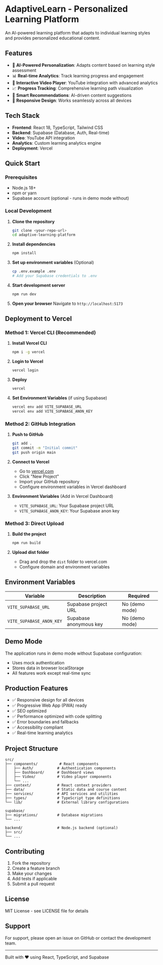 # AdaptiveLearn - Personalized Learning Platform

An AI-powered learning platform that adapts to individual learning styles and provides personalized educational content.

## Features

- 🧠 **AI-Powered Personalization**: Adapts content based on learning style assessment
- 📊 **Real-time Analytics**: Track learning progress and engagement
- 🎥 **Interactive Video Player**: YouTube integration with advanced analytics
- 📈 **Progress Tracking**: Comprehensive learning path visualization
- 🎯 **Smart Recommendations**: AI-driven content suggestions
- 📱 **Responsive Design**: Works seamlessly across all devices

## Tech Stack

- **Frontend**: React 18, TypeScript, Tailwind CSS
- **Backend**: Supabase (Database, Auth, Real-time)
- **Video**: YouTube API integration
- **Analytics**: Custom learning analytics engine
- **Deployment**: Vercel

## Quick Start

### Prerequisites

- Node.js 18+ 
- npm or yarn
- Supabase account (optional - runs in demo mode without)

### Local Development

1. **Clone the repository**
   ```bash
   git clone <your-repo-url>
   cd adaptive-learning-platform
   ```

2. **Install dependencies**
   ```bash
   npm install
   ```

3. **Set up environment variables** (Optional)
   ```bash
   cp .env.example .env
   # Add your Supabase credentials to .env
   ```

4. **Start development server**
   ```bash
   npm run dev
   ```

5. **Open your browser**
   Navigate to `http://localhost:5173`

## Deployment to Vercel

### Method 1: Vercel CLI (Recommended)

1. **Install Vercel CLI**
   ```bash
   npm i -g vercel
   ```

2. **Login to Vercel**
   ```bash
   vercel login
   ```

3. **Deploy**
   ```bash
   vercel
   ```

4. **Set Environment Variables** (if using Supabase)
   ```bash
   vercel env add VITE_SUPABASE_URL
   vercel env add VITE_SUPABASE_ANON_KEY
   ```

### Method 2: GitHub Integration

1. **Push to GitHub**
   ```bash
   git add .
   git commit -m "Initial commit"
   git push origin main
   ```

2. **Connect to Vercel**
   - Go to [vercel.com](https://vercel.com)
   - Click "New Project"
   - Import your GitHub repository
   - Configure environment variables in Vercel dashboard

3. **Environment Variables** (Add in Vercel Dashboard)
   - `VITE_SUPABASE_URL`: Your Supabase project URL
   - `VITE_SUPABASE_ANON_KEY`: Your Supabase anon key

### Method 3: Direct Upload

1. **Build the project**
   ```bash
   npm run build
   ```

2. **Upload dist folder**
   - Drag and drop the `dist` folder to vercel.com
   - Configure domain and environment variables

## Environment Variables

| Variable | Description | Required |
|----------|-------------|----------|
| `VITE_SUPABASE_URL` | Supabase project URL | No (demo mode) |
| `VITE_SUPABASE_ANON_KEY` | Supabase anonymous key | No (demo mode) |

## Demo Mode

The application runs in demo mode without Supabase configuration:
- Uses mock authentication
- Stores data in browser localStorage
- All features work except real-time sync

## Production Features

- ✅ Responsive design for all devices
- ✅ Progressive Web App (PWA) ready
- ✅ SEO optimized
- ✅ Performance optimized with code splitting
- ✅ Error boundaries and fallbacks
- ✅ Accessibility compliant
- ✅ Real-time learning analytics

## Project Structure

```
src/
├── components/          # React components
│   ├── Auth/           # Authentication components
│   ├── Dashboard/      # Dashboard views
│   ├── Video/          # Video player components
│   └── ...
├── context/            # React context providers
├── data/               # Static data and course content
├── services/           # API services and utilities
├── types/              # TypeScript type definitions
└── lib/                # External library configurations

supabase/
├── migrations/         # Database migrations
└── ...

backend/                # Node.js backend (optional)
├── src/
└── ...
```

## Contributing

1. Fork the repository
2. Create a feature branch
3. Make your changes
4. Add tests if applicable
5. Submit a pull request

## License

MIT License - see LICENSE file for details

## Support

For support, please open an issue on GitHub or contact the development team.

---

Built with ❤️ using React, TypeScript, and Supabase